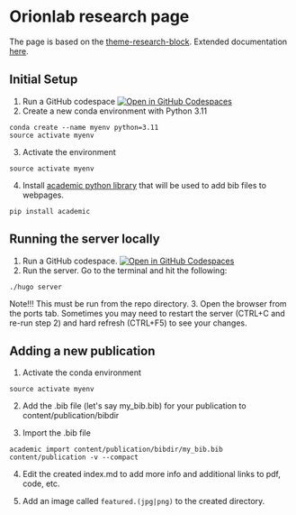 # Orionlab research page

The page is based on the [theme-research-block](https://github.com/HugoBlox/theme-research-group). Extended documentation [here](https://docs.hugoblox.com/).

## Initial Setup

1. Run a GitHub codespace [![Open in GitHub Codespaces](https://github.com/codespaces/badge.svg)](https://codespaces.new/Orion-AI-Lab/orion-ai-lab.github.io)
2. Create a new conda environment with Python 3.11
```
conda create --name myenv python=3.11
source activate myenv
```
3. Activate the environment
```
source activate myenv
```
4. Install [academic python library](https://pypi.org/project/academic/) that will be used to add bib files to webpages.
```
pip install academic
```
## Running the server locally

1. Run a GitHub codespace. [![Open in GitHub Codespaces](https://github.com/codespaces/badge.svg)](https://codespaces.new/Orion-AI-Lab/orion-ai-lab.github.io)
2. Run the server. Go to the terminal and hit the following:
```
./hugo server
```
Note!!! This must be run from the repo directory. 
3. Open the browser from the ports tab. Sometimes you may need to restart the server (CTRL+C and re-run step 2) and hard refresh (CTRL+F5) to see your changes. 

## Adding a new publication

1. Activate the conda environment

```
source activate myenv
```

2. Add the .bib file (let's say my_bib.bib) for your publication to content/publication/bibdir

3. Import the .bib file

```
academic import content/publication/bibdir/my_bib.bib content/publication -v --compact
```

4. Edit the created index.md to add more info and additional links to pdf, code, etc.

5. Add an image called `featured.(jpg|png)` to the created directory.
